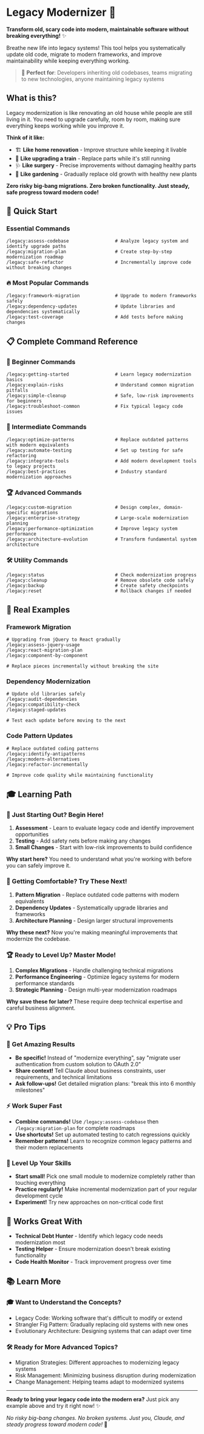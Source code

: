 # Legacy Modernizer 🔄

**Transform old, scary code into modern, maintainable software without breaking everything!** ✨

Breathe new life into legacy systems! This tool helps you systematically update old code, migrate to modern frameworks, and improve maintainability while keeping everything working.

> 🎯 **Perfect for**: Developers inheriting old codebases, teams migrating to new technologies, anyone maintaining legacy systems

## What is this?

Legacy modernization is like renovating an old house while people are still living in it. You need to upgrade carefully, room by room, making sure everything keeps working while you improve it.

**Think of it like:**
- 🏗️ **Like home renovation** - Improve structure while keeping it livable
- 🚂 **Like upgrading a train** - Replace parts while it's still running
- 🩺 **Like surgery** - Precise improvements without damaging healthy parts
- 🌱 **Like gardening** - Gradually replace old growth with healthy new plants

**Zero risky big-bang migrations. Zero broken functionality. Just steady, safe progress toward modern code!**

## 🚀 Quick Start

### Essential Commands
```
/legacy:assess-codebase                 # Analyze legacy system and identify upgrade paths
/legacy:migration-plan                  # Create step-by-step modernization roadmap
/legacy:safe-refactor                   # Incrementally improve code without breaking changes
```

### 🔥 Most Popular Commands
```
/legacy:framework-migration             # Upgrade to modern frameworks safely
/legacy:dependency-updates              # Update libraries and dependencies systematically
/legacy:test-coverage                   # Add tests before making changes
```

## 📋 Complete Command Reference

### 🌱 Beginner Commands
```
/legacy:getting-started                 # Learn legacy modernization basics
/legacy:explain-risks                   # Understand common migration pitfalls
/legacy:simple-cleanup                  # Safe, low-risk improvements for beginners
/legacy:troubleshoot-common             # Fix typical legacy code issues
```

### 🚀 Intermediate Commands  
```
/legacy:optimize-patterns               # Replace outdated patterns with modern equivalents
/legacy:automate-testing                # Set up testing for safe refactoring
/legacy:integrate-tools                 # Add modern development tools to legacy projects
/legacy:best-practices                  # Industry standard modernization approaches
```

### 🏆 Advanced Commands
```
/legacy:custom-migration                # Design complex, domain-specific migrations
/legacy:enterprise-strategy             # Large-scale modernization planning
/legacy:performance-optimization        # Improve legacy system performance
/legacy:architecture-evolution          # Transform fundamental system architecture
```

### 🛠️ Utility Commands
```
/legacy:status                          # Check modernization progress
/legacy:cleanup                         # Remove obsolete code safely
/legacy:backup                          # Create safety checkpoints
/legacy:reset                           # Rollback changes if needed
```

## 🎨 Real Examples

### Framework Migration
```
# Upgrading from jQuery to React gradually
/legacy:assess-jquery-usage
/legacy:react-migration-plan
/legacy:component-by-component

# Replace pieces incrementally without breaking the site
```

### Dependency Modernization
```
# Update old libraries safely
/legacy:audit-dependencies
/legacy:compatibility-check
/legacy:staged-updates

# Test each update before moving to the next
```

### Code Pattern Updates
```
# Replace outdated coding patterns
/legacy:identify-antipatterns
/legacy:modern-alternatives
/legacy:refactor-incrementally

# Improve code quality while maintaining functionality
```

## 🎓 Learning Path

### 🌱 Just Starting Out? Begin Here!
1. **Assessment** - Learn to evaluate legacy code and identify improvement opportunities
2. **Testing** - Add safety nets before making any changes
3. **Small Changes** - Start with low-risk improvements to build confidence

**Why start here?** You need to understand what you're working with before you can safely improve it.

### 🚀 Getting Comfortable? Try These Next!
1. **Pattern Migration** - Replace outdated code patterns with modern equivalents
2. **Dependency Updates** - Systematically upgrade libraries and frameworks
3. **Architecture Planning** - Design larger structural improvements

**Why these next?** Now you're making meaningful improvements that modernize the codebase.

### 🏆 Ready to Level Up? Master Mode!
1. **Complex Migrations** - Handle challenging technical migrations
2. **Performance Engineering** - Optimize legacy systems for modern performance standards
3. **Strategic Planning** - Design multi-year modernization roadmaps

**Why save these for later?** These require deep technical expertise and careful business alignment.

## 💡 Pro Tips

### 🎯 Get Amazing Results
- **Be specific!** Instead of "modernize everything", say "migrate user authentication from custom solution to OAuth 2.0"
- **Share context!** Tell Claude about business constraints, user requirements, and technical limitations
- **Ask follow-ups!** Get detailed migration plans: "break this into 6 monthly milestones"

### ⚡ Work Super Fast
- **Combine commands!** Use `/legacy:assess-codebase` then `/legacy:migration-plan` for complete roadmaps
- **Use shortcuts!** Set up automated testing to catch regressions quickly
- **Remember patterns!** Learn to recognize common legacy patterns and their modern replacements

### 🚀 Level Up Your Skills
- **Start small!** Pick one small module to modernize completely rather than touching everything
- **Practice regularly!** Make incremental modernization part of your regular development cycle
- **Experiment!** Try new approaches on non-critical code first

## 🔗 Works Great With

- **Technical Debt Hunter** - Identify which legacy code needs modernization most
- **Testing Helper** - Ensure modernization doesn't break existing functionality
- **Code Health Monitor** - Track improvement progress over time

## 📚 Learn More

### 🎓 Want to Understand the Concepts?
- Legacy Code: Working software that's difficult to modify or extend
- Strangler Fig Pattern: Gradually replacing old systems with new ones
- Evolutionary Architecture: Designing systems that can adapt over time

### 🛠️ Ready for More Advanced Topics?
- Migration Strategies: Different approaches to modernizing legacy systems
- Risk Management: Minimizing business disruption during modernization
- Change Management: Helping teams adapt to modernized systems

---

**Ready to bring your legacy code into the modern era?** Just pick any example above and try it right now! ✨

*No risky big-bang changes. No broken systems. Just you, Claude, and steady progress toward modern code!* 🚀